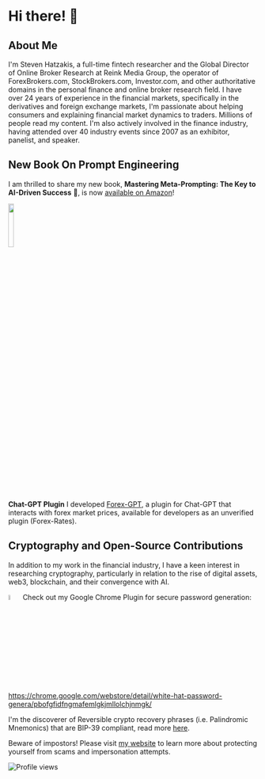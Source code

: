 # Hi there! 👋

## About Me
I'm Steven Hatzakis, a full-time fintech researcher and the Global Director of Online Broker Research at Reink Media Group, the operator of ForexBrokers.com, StockBrokers.com, Investor.com, and other authoritative domains in the personal finance and online broker research field. I have over 24 years of experience in the financial markets, specifically in the derivatives and foreign exchange markets, I'm passionate about helping consumers and explaining financial market dynamics to traders. Millions of people read my content. I'm also actively involved in the finance industry, having attended over 40 industry events since 2007 as an exhibitor, panelist, and speaker.

## New Book On Prompt Engineering
I am thrilled to share my new book, **Mastering Meta-Prompting: The Key to AI-Driven Success** 🚀, is now [available on Amazon](https://www.amazon.com/dp/B0C6PRFNL5)!

<img src="https://github.com/hatgit/hatgit/assets/5213035/ce15c67c-7a98-475b-b8b6-d230190b4388" width="15%" height="auto">

**Chat-GPT Plugin** I developed [Forex-GPT](https://forex-gpt.ai/), a plugin for Chat-GPT that interacts with forex market prices, available for developers as an unverified plugin (Forex-Rates).

## Cryptography and Open-Source Contributions
In addition to my work in the financial industry, I have a keen interest in researching cryptography, particularly in relation to the rise of digital assets, web3, blockchain, and their convergence with AI.


<img src="https://github.com/hatgit/hatgit/assets/5213035/95963042-8093-41a5-9717-d42bab097508" width="5%" height="auto"> Check out my Google Chrome Plugin for secure password generation: https://chrome.google.com/webstore/detail/white-hat-password-genera/pbofgfidfngmafemlgkjmllolchjnmgk/

I'm the discoverer of Reversible crypto recovery phrases (i.e. Palindromic Mnemonics) that are BIP-39 compliant, read more [here](https://github.com/hatgit/BIP39-Mnemonic-Tools).



Beware of impostors! Please visit [my website](https://www.stevenhatzakis.com/scams-impersonation) to learn more about protecting yourself from scams and impersonation attempts.

![Profile views](https://komarev.com/ghpvc/?username=hatgit)
